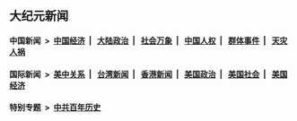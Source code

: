 ## 大纪元新闻

#### 中国新闻 &nbsp;>&nbsp; [中国经济](indexes/ncid283/README.md?09280845) &nbsp;| &nbsp; [大陆政治](indexes/ncid277/README.md?09280845) &nbsp;| &nbsp; [社会万象](indexes/ncid282/README.md?09280845) &nbsp;| &nbsp; [中国人权](indexes/ncid278/README.md?09280845) &nbsp;| &nbsp; [群体事件](indexes/ncid279/README.md?09280845) &nbsp;| &nbsp; [天灾人祸](indexes/ncid280/README.md?09280845)

#### 国际新闻 &nbsp;>&nbsp; [美中关系](indexes/nf1412576/README.md?09280845) &nbsp;| &nbsp; [台湾新闻](indexes/ncid1349361/README.md?09280845) &nbsp;| &nbsp; [香港新闻](indexes/ncid1349362/README.md?09280845) &nbsp;| &nbsp; [美国政治](indexes/ncid1078159/README.md?09280845) &nbsp;| &nbsp; [美国社会](indexes/ncid1078160/README.md?09280845) &nbsp;| &nbsp; [美国经济](indexes/ncid1078158/README.md?09280845)

#### 特别专题 &nbsp;>&nbsp; [中共百年历史](https://github.com/epoch-news/epoch-special/blob/master/README.md?09280845)  
